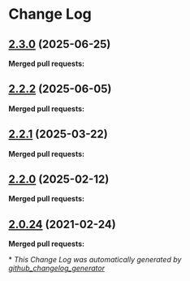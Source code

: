 # Change Log

## [2.3.0](https://github.com/networknt/kafka-sidecar/tree/2.3.0) (2025-06-25)


**Merged pull requests:**




## [2.2.2](https://github.com/networknt/kafka-sidecar/tree/2.2.2) (2025-06-05)


**Merged pull requests:**




## [2.2.1](https://github.com/networknt/kafka-sidecar/tree/2.2.1) (2025-03-22)


**Merged pull requests:**




## [2.2.0](https://github.com/networknt/kafka-sidecar/tree/2.2.0) (2025-02-12)


**Merged pull requests:**




## [2.0.24](https://github.com/networknt/light-mesh/tree/2.0.24) (2021-02-24)


**Merged pull requests:**


\* *This Change Log was automatically generated by [github_changelog_generator](https://github.com/skywinder/Github-Changelog-Generator)*
